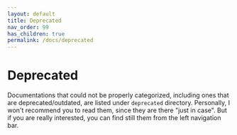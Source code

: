 ```yaml
---
layout: default
title: Deprecated
nav_order: 99
has_children: true
permalink: /docs/deprecated
---
```


# Deprecated

Documentations that could not be properly categorized, including ones that are deprecated/outdated, are listed under `deprecated` directory. Personally, I won't recommend you to read them, since they are there "just in case". But if you are really interested, you can find still them from the left navigation bar. 